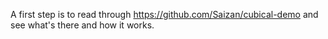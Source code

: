 A first step is to read through
https://github.com/Saizan/cubical-demo
and see what's there and how it works.  
